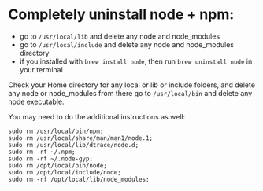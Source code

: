 # Completely uninstall node + npm:

- go to `/usr/local/lib` and delete any node and node_modules
- go to `/usr/local/include` and delete any node and node_modules directory
- if you installed with `brew install node`, then run `brew uninstall node` in your terminal

Check your Home directory for any local or lib or include folders, and delete any node or node_modules from there go to `/usr/local/bin` and delete any node executable.

You may need to do the additional instructions as well:

    sudo rm /usr/local/bin/npm;
    sudo rm /usr/local/share/man/man1/node.1;
    sudo rm /usr/local/lib/dtrace/node.d;
    sudo rm -rf ~/.npm;
    sudo rm -rf ~/.node-gyp;
    sudo rm /opt/local/bin/node;
    sudo rm /opt/local/include/node;
    sudo rm -rf /opt/local/lib/node_modules;
